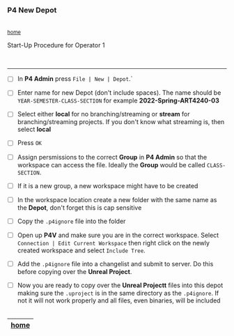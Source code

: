 <img src="https://via.placeholder.com/1000x4/45D7CA/45D7CA" alt="drawing" height="4px"/>

### P4 New Depot

<img src="https://via.placeholder.com/1000x4/45D7CA/45D7CA" alt="drawing" height="4px"/>

<sub>[home](../README.md#user-content-gms2-background-tiles--sprites---table-of-contents)</sub>

Start-Up Procedure for Operator 1

<br>

---

- [ ] In **P4 Admin** press `File | New | Depot`.`

- [ ] Enter name for new Depot (don't include spaces). The name should be `YEAR-SEMESTER-CLASS-SECTION` for example **2022-Spring-ART4240-03**

- [ ] Select either **local** for no branching/streaming or **stream** for branching/streaming projects.  If you don't know what streaming is, then select **local**

- [ ] Press `OK`

- [ ] Assign persmissions to the correct **Group** in **P4 Admin** so that the workspace can access the file.  Ideally the **Group** would be called `CLASS-SECTION`.

- [ ] If it is a new group, a new workspace might have to be created

- [ ] In the workspace location create a new folder with the same name as the **Depot**, don't forget this is cap sensitive

- [ ] Copy the `.p4ignore` file into the folder

- [ ] Open up **P4V** and make sure you are in the correct workspace. Select `Connection | Edit Current Workspace` then right click on the newly created workspace and select `Include Tree`.

- [ ] Add the `.p4ignore` file into a changelist and submit to server.  Do this before copying over the **Unreal Project**.

- [ ] Now you are ready to copy over the **Unreal Projectt** files into this depot making sure the `.uproject` is in the same directory as the `.p4ignore`.  If not it will not work properly and all files, even binaries, will be included
<br><br>

| [home](../README.md#user-content-gms2-background-tiles--sprites---table-of-contents) | 
|---|
